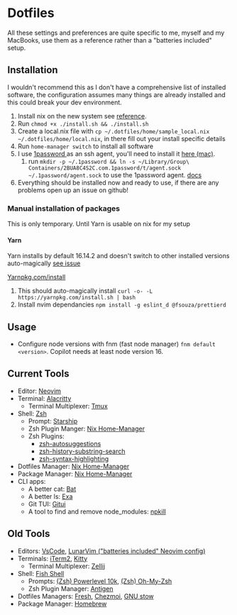 # Dotfiles

All these settings and preferences are quite specific to me, myself and my MacBooks, use them as a reference rather than a "batteries included" setup.

## Installation

I wouldn't recommend this as I don't have a comprehensive list of installed software, the configuration assumes many things are already installed and this could break your dev environment.

1. Install nix on the new system see [reference](https://gist.github.com/mandrean/65108e0898629e20afe1002d8bf4f223).
2. Run `chmod +x ./install.sh && ./install.sh`
3. Create a local.nix file with `cp ~/.dotfiles/home/sample_local.nix ~/.dotfiles/home/local.nix`, in there fill out your install specific details
4. Run `home-manager switch` to install all software
5. I use [ 1password ](https://1password.com/) as an ssh agent, you'll need to install it [ here (mac)](https://1password.com/downloads/mac/).
   1. run `mkdir -p ~/.1password && ln -s ~/Library/Group\ Containers/2BUA8C4S2C.com.1password/t/agent.sock ~/.1password/agent.sock` to use the 1password agent. [ docs ](https://developer.1password.com/docs/ssh/get-started#step-4-configure-your-ssh-or-git-client)
6. Everything should be installed now and ready to use, if there are any problems open up an issue on github!

### Manual installation of packages

This is only temporary. Until Yarn is usable on nix for my setup

#### Yarn

Yarn installs by default 16.14.2 and doesn't switch to other installed versions auto-magically [see issue](https://github.com/NixOS/nixpkgs/issues/14563)

[Yarnpkg.com/install](https://classic.yarnpkg.com/lang/en/docs/install/#mac-stable)

1. This should auto-magically install `curl -o- -L https://yarnpkg.com/install.sh | bash`
2. Install nvim dependancies `npm install -g eslint_d @fsouza/prettierd`

## Usage

- Configure node versions with fnm (fast node manager) `fnm default <version>`. Copilot needs at least node version 16.

## Current Tools

- Editor: [Neovim](https://github.com/neovim/neovim)
- Terminal: [Alacritty](https://github.com/alacritty/alacritty#installation)
  - Terminal Multiplexer: [Tmux](https://github.com/tmux/tmux)
- Shell: [Zsh](https://zsh.sourceforge.io/Intro/intro_toc.html)
  - Prompt: [Starship](https://starship.rs/guide/#%F0%9F%9A%80-installation)
  - Zsh Plugin Manger: [Nix Home-Manager](https://github.com/nix-community/home-manager)
  - Zsh Plugins:
    - [zsh-autosuggestions](https://github.com/zsh-users/zsh-autosuggestions)
    - [zsh-history-substring-search](https://github.com/zsh-users/zsh-history-substring-search)
    - [zsh-syntax-highlighting](https://github.com/zsh-users/zsh-syntax-highlighting)
- Dotfiles Manager: [Nix Home-Manager](https://github.com/nix-community/home-manager)
- Package Manager: [Nix Home-Manager](https://github.com/nix-community/home-manager)
- CLI apps:
  - A better cat: [Bat](https://github.com/sharkdp/bat)
  - A better ls: [Exa](https://github.com/ogham/exa)
  - Git TUI: [Gitui](https://github.com/extrawurst/gitui#6--installation-top-)
  - A tool to find and remove node_modules: [npkill](https://github.com/voidcosmos/npkill)

## Old Tools

- Editors: [VsCode](https://github.com/microsoft/vscode), [LunarVim ("batteries included" Neovim config)](https://github.com/lunarvim/lunarvim)
- Terminals: [iTerm2](https://iterm2.com/), [Kitty](https://github.com/kovidgoyal/kitty)
  - Terminal Multiplexer: [Zellij](https://github.com/zellij-org/zellij#how-do-i-install-it)
- Shell: [Fish Shell](https://fishshell.com/)
  - Prompts: [(Zsh) Powerlevel 10k](https://github.com/romkatv/powerlevel10k), [(Zsh) Oh-My-Zsh](https://github.com/ohmyzsh/ohmyzsh)
  - Zsh Plugin Manager: [Antigen](https://github.com/zsh-users/antigen)
- Dotfiles Managers: [Fresh](https://github.com/freshshell/fresh/), [Chezmoi](https://www.chezmoi.io/docs/install/), [GNU stow](https://www.gnu.org/software/stow/manual/stow.html)
- Package Manager: [Homebrew](https://brew.sh/)
